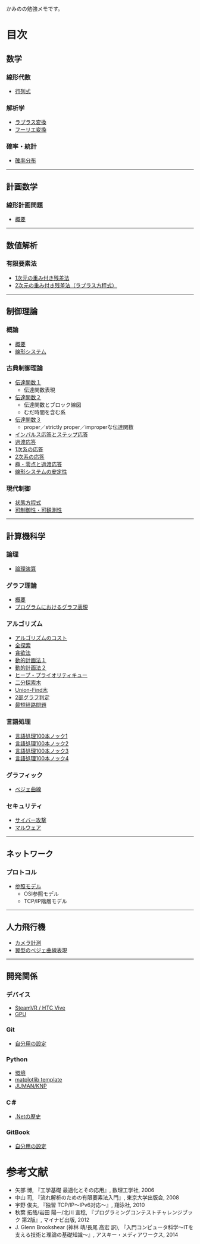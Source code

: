 かみのの勉強メモです。

# 目次

## 数学

### 線形代数
* [行列式](mathematics/linear_algebra/determinant.md)

### 解析学
* [ラプラス変換](mathematics/analysis/laplace_transform.md)
* [フーリエ変換](mathematics/analysis/fourier_transform.md)

### 確率・統計
* [確率分布](mathematics/statistics/probability_distribution.md)

----

## 計画数学

### 線形計画問題
* [概要](mathematical_programming/linear/intro.md)

----

## 数値解析
### 有限要素法
* [1次元の重み付き残差法](numerical_analysis/finite_element_method/1-dimention.md)
* [2次元の重み付き残差法（ラプラス方程式）](numerical_analysis/finite_element_method/laplaces_equation.md)

----

## 制御理論
### 概論
* [概要](control/abstract/intro.md)
* [線形システム](control/abstract/linear_system.md)

### 古典制御理論
* [伝達関数１](control/classical/transfer_function1.md)
  * 伝達関数表現
* [伝達関数２](control/classical/transfer_function2.md)
  * 伝達関数とブロック線図
  * むだ時間を含む系
* [伝達関数３](control/classical/transfer_function3.md)
  * proper／strictly proper／improperな伝達関数
* [インパルス応答とステップ応答](control/classical/impulse_step_response.md)
* [過渡応答](control/classical/transient_response.md)
* [1次系の応答](control/classical/first_order_system.md)
* [2次系の応答](control/classical/second_order_system.md)
* [極・零点と過渡応答](control/classical/pole_zero.md)
* [線形システムの安定性](control/classical/stability.md)

### 現代制御
* [状態方程式](control/modern/state_space_equation.md)
* [可制御性・可観測性](control/modern/controllability_observability.md)

----

## 計算機科学
### 論理
* [論理演算](computer_science/logic/operation.md)

### グラフ理論
* [概要](computer_science/graph_theory/intro.md)
* [プログラムにおけるグラフ表現](computer_science/graph_theory/graph_expression.md)

### アルゴリズム
* [アルゴリズムのコスト](computer_science/algorithm/execution_cost.md)
* [全探索](computer_science/algorithm/exhaustive_search.md)
* [貪欲法](computer_science/algorithm/greedy.md)
* [動的計画法１](computer_science/algorithm/dynamic_programming1.md)
* [動的計画法２](computer_science/algorithm/dynamic_programming2.md)
* [ヒープ・プライオリティキュー](computer_science/algorithm/heap.md)
* [二分探索木](computer_science/algorithm/binary_search_tree.md)
* [Union-Find木](computer_science/algorithm/union_find_tree.md)
* [2部グラフ判定](computer_science/algorithm/bipartite_graph.md)
* [最短経路問題](computer_science/algorithm/shortest_path.md)

### 言語処理
* [言語処理100本ノック1](computer_science/language_processing/nlp100_1.md)
* [言語処理100本ノック2](computer_science/language_processing/nlp100_2.md)
* [言語処理100本ノック3](computer_science/language_processing/nlp100_3.md)
* [言語処理100本ノック4](computer_science/language_processing/nlp100_4.md)

### グラフィック
* [ベジェ曲線](computer_science/graphic/bezier_curve.md)

### セキュリティ
* [サイバー攻撃](computer_science/security/cyber-terrorism.md)
* [マルウェア](computer_science/security/malware.md)

----

## ネットワーク
### プロトコル
* [参照モデル](network/protocol/reference_model.md)
  * OSI参照モデル
  * TCP/IP階層モデル

----

## 人力飛行機

* [カメラ計測](hpa/camera_mesurement.md)
* [翼型のベジェ曲線表現](hpa/foil_bezier.md)

----

## 開発関係
### デバイス
* [SteamVR / HTC Vive](develop/device/steamvr_vive.md)
* [GPU](develop/device/gpu.md)

### Git
* [自分用の設定](develop/git/environment.md)

### Python
* [環境](develop/python/environment.md)
* [matplotlib template](develop/python/matplotlib_template.md)
* [JUMAN/KNP](develop/python/juman_knp.md)

### C＃
* [.Netの歴史](develop/cs/dotnet_history.md)

### GitBook
* [自分用の設定](develop/gitbook/my_setting.md)

# 参考文献

* 矢部 博, 『工学基礎 最適化とその応用』, 数理工学社, 2006
* 中山 司, 『流れ解析のための有限要素法入門』, 東京大学出版会, 2008
* 宇野 俊夫, 『独習 TCP/IP～IPv6対応～』, 翔泳社, 2010
* 秋葉 拓哉/岩田 陽一/北川 宣稔, 『プログラミングコンテストチャレンジブック 第2版』, マイナビ出版, 2012
* J. Glenn Brookshear (神林 靖/長尾 高宏 訳),  『入門コンピュータ科学～ITを支える技術と理論の基礎知識～』, アスキー・メディアワークス, 2014
